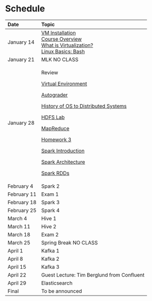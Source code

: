 # Schedule



<table>
  <thead>
    <tr>
      <th style="text-align:left">Date</th>
      <th style="text-align:left">Topic</th>
    </tr>
  </thead>
  <tbody>
    <tr>
      <td style="text-align:left">January 14</td>
      <td style="text-align:left"><a href="https://github.com/marilynwaldman/MSBX5420Spring2019/blob/master/0101vminstallation/README.md">VM Installation</a>
        <br
        /><a href="https://github.com/marilynwaldman/MSBX5420Spring2019/blob/master/0102courseoverview/README.md">Course Overview</a>
        <br
        /><a href="https://github.com/marilynwaldman/MSBX5420Spring2019/blob/master/0103whatisvirtualization/README.md">What is Virtualization?</a>
        <br
        /><a href="https://github.com/marilynwaldman/MSBX5420Spring2019/blob/master/0104bash/README.md">Linux Basics: Bash</a>
      </td>
    </tr>
    <tr>
      <td style="text-align:left">January 21</td>
      <td style="text-align:left">MLK NO CLASS
        <br />
      </td>
    </tr>
    <tr>
      <td style="text-align:left">January 28</td>
      <td style="text-align:left">
        <p>Review</p>
        <p><a href="https://unstructured-playgroud.gitbook.io/unstructuredplayground/~/edit/drafts/-LXGYfH-8_CizdIKqFB3/v/release-1.0/enviornment/virtual-environment">Virtual Environment</a>
        </p>
        <p><a href="https://unstructured-playgroud.gitbook.io/unstructuredplayground/~/edit/drafts/-LXG_K3et3EJN2HmiB0m/v/release-1.0/enviornment/autograder">Autograder</a>
        </p>
        <p><a href="https://unstructured-playgroud.gitbook.io/unstructuredplayground/v/release-1.0/hadoop-and-hdfs/operating-systems">History of OS to Distributed Systems</a>
        </p>
        <p><a href="https://unstructured-playgroud.gitbook.io/unstructuredplayground/v/release-1.0/hadoop-and-hdfs/hdfs/working-with-hdfs">HDFS Lab</a>
        </p>
        <p><a href="https://unstructured-playgroud.gitbook.io/unstructuredplayground/v/release-1.0/hadoop-and-hdfs/mapreduce">MapReduce</a>
        </p>
        <p><a href="https://unstructured-playgroud.gitbook.io/unstructuredplayground/~/edit/drafts/-LXGxlPgPeQH0B2naXE2/v/release-1.0/homework/week-3">Homework 3</a>
        </p>
        <p><a href="https://unstructured-playgroud.gitbook.io/unstructuredplayground/v/release-1.0/apache-spark-ecosystem">Spark Introduction</a>
        </p>
        <p><a href="https://unstructured-playgroud.gitbook.io/unstructuredplayground/v/release-1.0/apache-spark-ecosystem/architecture">Spark Architecture</a>
        </p>
        <p><a href="https://unstructured-playgroud.gitbook.io/unstructuredplayground/v/release-1.0/apache-spark-ecosystem/spark-rdds">Spark RDDs</a>
        </p>
      </td>
    </tr>
    <tr>
      <td style="text-align:left">February 4</td>
      <td style="text-align:left">Spark 2</td>
    </tr>
    <tr>
      <td style="text-align:left">February 11</td>
      <td style="text-align:left">Exam 1</td>
    </tr>
    <tr>
      <td style="text-align:left">February 18</td>
      <td style="text-align:left">Spark 3</td>
    </tr>
    <tr>
      <td style="text-align:left">February 25</td>
      <td style="text-align:left">Spark 4</td>
    </tr>
    <tr>
      <td style="text-align:left">March 4</td>
      <td style="text-align:left">Hive 1</td>
    </tr>
    <tr>
      <td style="text-align:left">March 11</td>
      <td style="text-align:left">Hive 2</td>
    </tr>
    <tr>
      <td style="text-align:left">March 18</td>
      <td style="text-align:left">Exam 2</td>
    </tr>
    <tr>
      <td style="text-align:left">March 25</td>
      <td style="text-align:left">Spring Break NO CLASS</td>
    </tr>
    <tr>
      <td style="text-align:left">April 1</td>
      <td style="text-align:left">Kafka 1</td>
    </tr>
    <tr>
      <td style="text-align:left">April 8</td>
      <td style="text-align:left">Kafka 2</td>
    </tr>
    <tr>
      <td style="text-align:left">April 15</td>
      <td style="text-align:left">Kafka 3</td>
    </tr>
    <tr>
      <td style="text-align:left">April 22</td>
      <td style="text-align:left">Guest Lecture: Tim Berglund from Confluent</td>
    </tr>
    <tr>
      <td style="text-align:left">April 29</td>
      <td style="text-align:left">Elasticsearch</td>
    </tr>
    <tr>
      <td style="text-align:left">Final</td>
      <td style="text-align:left">To be announced</td>
    </tr>
  </tbody>
</table>